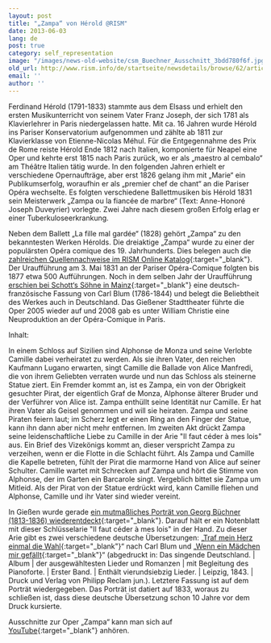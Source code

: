 ```yaml
---
layout: post
title: "„Zampa“ von Hérold @RISM"
date: 2013-06-03
lang: de
post: true
category: self_representation
image: "/images/news-old-website/csm_Buechner_Ausschnitt_3bdd780f6f.jpg"
old_url: http://www.rism.info/de/startseite/newsdetails/browse/62/article/64/zampa-by-herold-rism.html
email: ''
author: ''
---
```


Ferdinand Hérold (1791-1833) stammte aus dem Elsass und erhielt den ersten Musikunterricht von seinem Vater Franz Joseph, der sich 1781 als Klavierlehrer in Paris niedergelassen hatte. Mit ca. 16 Jahren wurde Hérold ins Pariser Konservatorium aufgenommen und zählte ab 1811 zur Klavierklasse von Etienne-Nicolas Méhul. Für die Entgegennahme des Prix de Rome reiste Hérold Ende 1812 nach Italien, komponierte für Neapel eine Oper und kehrte erst 1815 nach Paris zurück, wo er als „maestro al cembalo“ am Théâtre Italien tätig wurde. In den folgenden Jahren erhielt er verschiedene Opernaufträge, aber erst 1826 gelang ihm mit „Marie“ ein Publikumserfolg, woraufhin er als „premier chef de chant“ an die Pariser Opéra wechselte. Es folgten verschiedene Ballettmusiken bis Hérold 1831 sein Meisterwerk „Zampa ou la fiancée de marbre“ (Text: Anne-Honoré Joseph Duveyrier) vorlegte. Zwei Jahre nach diesem großen Erfolg erlag er einer Tuberkuloseerkrankung.

Neben dem Ballett „La fille mal gardée“ (1828) gehört „Zampa“ zu den bekanntesten Werken Hérolds. Die dreiaktige „Zampa“ wurde zu einer der populärsten Opéra comique des 19. Jahrhunderts. Dies belegen auch die [zahlreichen Quellennachweise im RISM Online Katalog](https://opac.rism.info/search?View=rism&author=herold&title=zampa){:target="_blank"}. Der Uraufführung am 3. Mai 1831 an der Pariser Opéra-Comique folgten bis 1877 etwa 500 Aufführungen. Noch in dem selben Jahr der Uraufführung [erschien bei Schott‘s Söhne in Mainz](http://imslp.org/wiki/Zampa_%28H%C3%A9rold,_Ferdinand%29#Vocal_Scores){:target="_blank"} eine deutsch-französische Fassung von Carl Blum (1786-1844) und belegt die Beliebtheit des Werkes auch in Deutschland. Das Gießener Stadttheater führte die Oper 2005 wieder auf und 2008 gab es unter William Christie eine Neuproduktion an der Opéra-Comique in Paris.

Inhalt:

In einem Schloss auf Sizilien sind Alphonse de Monza und seine Verlobte Camille dabei verheiratet zu werden. Als sie ihren Vater, den reichen Kaufmann Lugano erwarten, singt Camille die Ballade von Alice Manfredi, die von ihrem Geliebten verraten wurde und nun das Schloss als steinerne Statue ziert. Ein Fremder kommt an, ist es Zampa, ein von der Obrigkeit gesuchter Pirat, der eigentlich Graf de Monza, Alphonse älterer Bruder und der Verführer von Alice ist. Zampa enthüllt seine Identität nur Camille. Er hat ihren Vater als Geisel genommen und will sie heiraten. Zampa und seine Piraten feiern laut; im Scherz legt er einen Ring an den Finger der Statue, kann ihn dann aber nicht mehr entfernen. Im zweiten Akt drückt Zampa seine leidenschaftliche Liebe zu Camille in der Arie "Il faut céder à mes lois" aus. Ein Brief des Vizekönigs kommt an, dieser verspricht Zampa zu verzeihen, wenn er die Flotte in die Schlacht führt. Als Zampa und Camille die Kapelle betreten, fühlt der Pirat die marmorne Hand von Alice auf seiner Schulter. Camille wartet mit Schrecken auf Zampa und hört die Stimme von Alphonse, der im Garten ein Barcarole singt. Vergeblich bittet sie Zampa um Mitleid. Als der Pirat von der Statue erdrückt wird, kann Camille fliehen und Alphonse, Camille und ihr Vater sind wieder vereint.

In Gießen wurde gerade [ein mutmaßliches Porträt von Georg Büchner (1813-1836) wiederentdeckt](http://www.sueddeutsche.de/kultur/mutmassliches-georg-buechner-bildnis-errol-flynn-fuer-germanisten-1.1682488){:target="_blank"}. Darauf hält er ein Notenblatt mit dieser Schlüsselarie "Il faut céder à mes lois" in der Hand. Zu dieser Arie gibt es zwei verschiedene deutsche Übersetzungen: „[Traf mein Herz einmal die Wahl](http://opac.rism.info/index.php?id=6&no_cache=1&tx_bsbsearch_pi1%5Bsmode%5D=advanced&tx_bsbsearch_pi1%5Bfield%5D%5B0%5D=stitle&tx_bsbsearch_pi1%5Bfield%5D%5B1%5D=sauthor&tx_bsbsearch_pi1%5Bfield%5D%5B2%5D=stitle&tx_bsbsearch_pi1%5Bquery%5D%5B0%5D=Traf%20mein%20Herz%20einmal%20die%20Wahl%3B%20%5BIl%20faut%20c%C3%A9der%20%C3%A0%20me%20loix%5D&tx_bsbsearch_pi1%5Bsubmit_button%5D=Suche){:target="_blank"}“ nach Carl Blum und „[Wenn ein Mädchen mir gefällt](http://opac.rism.info/search?documentid=403007627){:target="_blank"}“ (abgedruckt in: Das singende Deutschland. | Album | der ausgewähltesten Lieder und Romanzen | mit Begleitung des Pianoforte. | Erster Band. | Enthält vierundsiebzig Lieder. | Leipzig, 1843. | Druck und Verlag von Philipp Reclam jun.). Letztere Fassung ist auf dem Porträt wiedergegeben. Das Porträt ist datiert auf 1833, woraus zu schließen ist, dass diese deutsche Übersetzung schon 10 Jahre vor dem Druck kursierte.


Ausschnitte zur Oper „Zampa“ kann man sich auf [YouTube](http://www.youtube.com/results?search_query=herold+zampa&oq=herold+zampa&gs_l=youtube.3...0.0.0.6194.0.0.0.0.0.0.0.0..0.0...0.0...1ac..11.youtube){:target="_blank"} anhören.